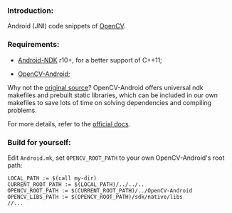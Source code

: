 ### Introduction:

Android (JNI) code snippets of [OpenCV][1].

### Requirements:

* [Android-NDK][2] r10+, for a better support of C++11;

* [OpenCV-Android][3];

Why not the [original source][4]? OpenCV-Android offers universal ndk makefiles and prebuilt static libraries, which can be included in our own makefiles to save lots of time on solving dependencies and compiling problems.

For more details, refer to the [official docs][5].

### Build for yourself:

Edit `Android.mk`, set `OPENCV_ROOT_PATH` to your own OpenCV-Android's root path:

```shell
LOCAL_PATH := $(call my-dir)
CURRENT_ROOT_PATH := $(LOCAL_PATH)/../../..
OPENCV_ROOT_PATH := $(CURRENT_ROOT_PATH)/../OpenCV-Android
OPENCV_LIBS_PATH := $(OPENCV_ROOT_PATH)/sdk/native/libs
//...
```

[1]: http://opencv.org/
[2]: http://developer.android.com/tools/sdk/ndk/index.html
[3]: http://sourceforge.net/projects/opencvlibrary/files/opencv-android/
[4]: https://github.com/Itseez/opencv
[5]: http://docs.opencv.org/2.4/doc/tutorials/introduction/android_binary_package/dev_with_OCV_on_Android.html
